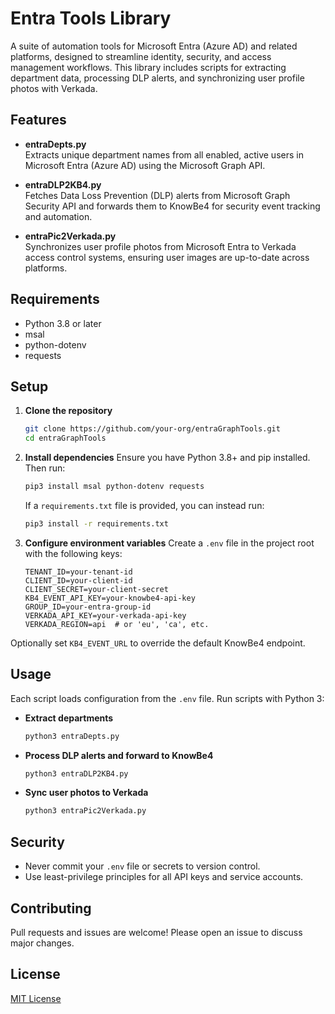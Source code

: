 # Entra Tools Library

A suite of automation tools for Microsoft Entra (Azure AD) and related platforms, designed to streamline identity, security, and access management workflows. This library includes scripts for extracting department data, processing DLP alerts, and synchronizing user profile photos with Verkada.

## Features

- **entraDepts.py**  
  Extracts unique department names from all enabled, active users in Microsoft Entra (Azure AD) using the Microsoft Graph API.

- **entraDLP2KB4.py**  
  Fetches Data Loss Prevention (DLP) alerts from Microsoft Graph Security API and forwards them to KnowBe4 for security event tracking and automation.

- **entraPic2Verkada.py**  
  Synchronizes user profile photos from Microsoft Entra to Verkada access control systems, ensuring user images are up-to-date across platforms.

 
## Requirements

- Python 3.8 or later
- msal
- python-dotenv
- requests


## Setup

1. **Clone the repository**
   ```bash
   git clone https://github.com/your-org/entraGraphTools.git
   cd entraGraphTools
   ```

2. **Install dependencies**
   Ensure you have Python 3.8+ and pip installed. Then run:
   ```bash
   pip3 install msal python-dotenv requests
   ```

   If a `requirements.txt` file is provided, you can instead run:
   ```bash
   pip3 install -r requirements.txt
   ```

3. **Configure environment variables**
   Create a `.env` file in the project root with the following keys:
   ```
   TENANT_ID=your-tenant-id
   CLIENT_ID=your-client-id
   CLIENT_SECRET=your-client-secret
   KB4_EVENT_API_KEY=your-knowbe4-api-key
   GROUP_ID=your-entra-group-id
   VERKADA_API_KEY=your-verkada-api-key
   VERKADA_REGION=api  # or 'eu', 'ca', etc.
   ```
Optionally set `KB4_EVENT_URL` to override the default KnowBe4 endpoint.

## Usage

Each script loads configuration from the `.env` file. Run scripts with Python 3:

- **Extract departments**
  ```bash
  python3 entraDepts.py
  ```

- **Process DLP alerts and forward to KnowBe4**
  ```bash
  python3 entraDLP2KB4.py
  ```

- **Sync user photos to Verkada**
  ```bash
  python3 entraPic2Verkada.py
  ```

## Security

- Never commit your `.env` file or secrets to version control.
- Use least-privilege principles for all API keys and service accounts.

## Contributing

Pull requests and issues are welcome! Please open an issue to discuss major changes.

## License

[MIT License](LICENSE)
